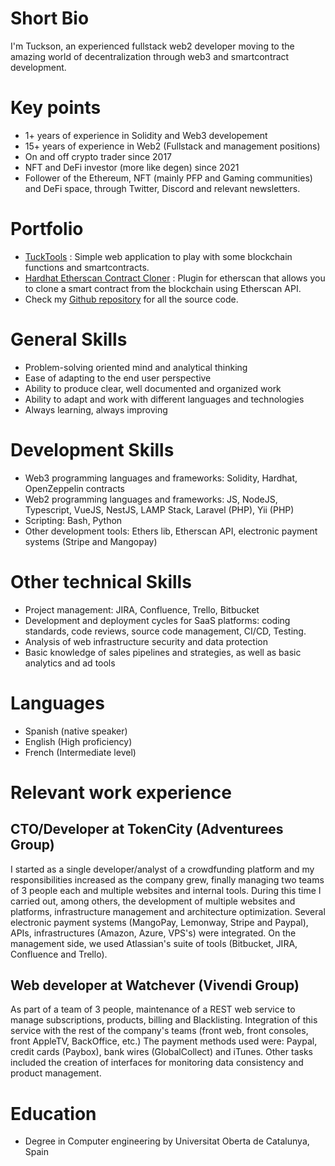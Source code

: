 # Short Bio
I'm Tuckson, an experienced fullstack web2 developer moving to the amazing world of decentralization through web3 and smartcontract development.


# Key points
- 1+ years of experience in Solidity and Web3 developement
- 15+ years of experience in Web2 (Fullstack and management positions)
- On and off crypto trader since 2017
- NFT and DeFi investor (more like degen) since 2021
- Follower of the Ethereum, NFT (mainly PFP and Gaming communities) and DeFi space, through Twitter, Discord and relevant newsletters.


# Portfolio
- [TuckTools](https://www.tucktools.xyz/) : Simple web application to play with some blockchain functions and smartcontracts.
- [Hardhat Etherscan Contract Cloner](https://www.npmjs.com/package/hardhat-etherscan-contract-cloner) : Plugin for etherscan that allows you to clone a smart contract from the blockchain using Etherscan API.
- Check my [Github repository](https://github.com/TucksonDev) for all the source code.


# General Skills
- Problem-solving oriented mind and analytical thinking
- Ease of adapting to the end user perspective
- Ability to produce clear, well documented and organized work
- Ability to adapt and work with different languages and technologies
- Always learning, always improving


# Development Skills
- Web3 programming languages and frameworks: Solidity, Hardhat, OpenZeppelin contracts
- Web2 programming languages and frameworks: JS, NodeJS, Typescript, VueJS, NestJS, LAMP Stack, Laravel (PHP), Yii (PHP)
- Scripting: Bash, Python
- Other development tools: Ethers lib, Etherscan API, electronic payment systems (Stripe and Mangopay)

# Other technical Skills
- Project management: JIRA, Confluence, Trello, Bitbucket
- Development and deployment cycles for SaaS platforms: coding standards, code reviews, source code management, CI/CD, Testing.
- Analysis of web infrastructure security and data protection
- Basic knowledge of sales pipelines and strategies, as well as basic analytics and ad tools


# Languages
- Spanish (native speaker)
- English (High proficiency)
- French (Intermediate level)


# Relevant work experience
## CTO/Developer at TokenCity (Adventurees Group)
I started as a single developer/analyst of a crowdfunding platform and my responsibilities increased as the company grew, finally managing two teams of 3 people each and multiple websites and internal tools. During this time I carried out, among others, the development of multiple websites and platforms, infrastructure management and architecture optimization. Several electronic payment systems (MangoPay, Lemonway, Stripe and Paypal), APIs, infrastructures (Amazon, Azure, VPS's) were integrated. On the management side, we used Atlassian's suite of tools (Bitbucket, JIRA, Confluence and Trello).

## Web developer at Watchever (Vivendi Group)
As part of a team of 3 people, maintenance of a REST web service to manage subscriptions, products, billing and Blacklisting. Integration of this service with the rest of the company's teams (front web, front consoles, front AppleTV, BackOffice, etc.) The payment methods used were: Paypal, credit cards (Paybox), bank wires (GlobalCollect) and iTunes. Other tasks included the creation of interfaces for monitoring data consistency and product management.

# Education
- Degree in Computer engineering by Universitat Oberta de Catalunya, Spain
